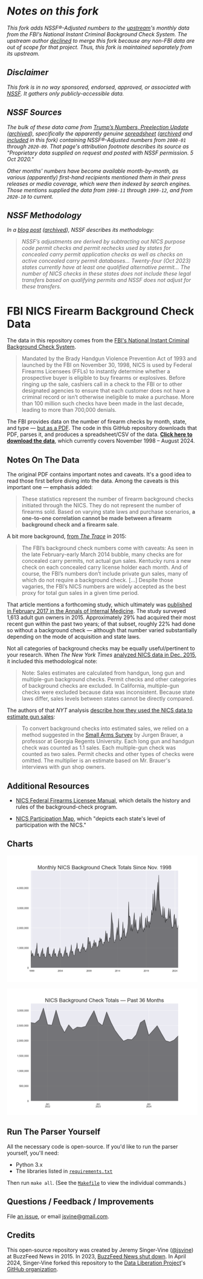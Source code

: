 # *Notes on this fork*

*This fork adds NSSF®-Adjusted numbers to the [upstream](https://github.com/data-liberation-project/nics-firearm-background-checks)'s monthly data from the FBI's National Instant Criminal Background Check System. The upstream author [declined](https://github.com/BuzzFeedNews/nics-firearm-background-checks/pull/9) to merge this fork because any non-FBI data are out of scope for that project. Thus, this fork is maintained separately from its upstream.*

## *Disclaimer*

*This fork is in no way sponsored, endorsed, approved, or associated with [NSSF](https://www.nssf.org/). It gathers only publicly-accessible data.*

## *NSSF Sources*

*The bulk of these data came from [Trump’s Numbers, Preelection Update](https://www.factcheck.org/2020/10/trumps-numbers-preelection-update/) ([archived](https://web.archive.org/web/20210425195106/https://www.factcheck.org/2020/10/trumps-numbers-preelection-update/)), specifically the apparently genuine [spreadsheet](https://cdn.factcheck.org/UploadedFiles/NSSFAdjustedNICSMonthlyHistory-1.xlsx) ([archived](https://web.archive.org/web/20210425195106/https://cdn.factcheck.org/UploadedFiles/NSSFAdjustedNICSMonthlyHistory-1.xlsx) and [included](data/NSSFAdjustedNICSMonthlyHistory-1.xlsx?raw=true) in this fork) containing NSSF®-Adjusted numbers from `2000-01` through `2020-09`. That page's attribution footnote describes its source as "Proprietary data supplied on request and posted with NSSF permission. 5 Oct 2020."*

*Other months' numbers have become available month-by-month, as various (apparently) first-hand recipients mentioned them in their press releases or media coverage, which were then indexed by search engines. Those mentions supplied the data from `1998-11` through `1999-12`, and from `2020-10` to current.*

## *NSSF Methodology*

*In a [blog post](https://www.nssf.org/articles/gun-control-group-tracking-nics-checks-badly/) ([archived](https://web.archive.org/web/20210712130908/https://www.nssf.org/articles/gun-control-group-tracking-nics-checks-badly/)), NSSF describes its methodology:*

> *NSSF’s adjustments are derived by subtracting out NICS purpose code permit checks and permit rechecks used by states for concealed carry permit application checks as well as checks on active concealed carry permit databases... Twenty-four (Oct 2023) states currently have at least one qualified alternative permit... The number of NICS checks in these states does not include these legal transfers based on qualifying permits and NSSF does not adjust for these transfers.*

# FBI NICS Firearm Background Check Data

The data in this repository comes from the [FBI's National Instant Criminal Background Check System](https://www.fbi.gov/about-us/cjis/nics).

> Mandated by the Brady Handgun Violence Prevention Act of 1993 and launched by the FBI on November 30, 1998, NICS is used by Federal Firearms Licensees (FFLs) to instantly determine whether a prospective buyer is eligible to buy firearms or explosives. Before ringing up the sale, cashiers call in a check to the FBI or to other designated agencies to ensure that each customer does not have a criminal record or isn’t otherwise ineligible to make a purchase. More than 100 million such checks have been made in the last decade, leading to more than 700,000 denials.

The FBI provides data on the number of firearm checks by month, state, and type — [but as a PDF](https://www.fbi.gov/file-repository/nics_firearm_checks_-_month_year_by_state_type.pdf/view). The code in this GitHub repository downloads that PDF, parses it, and produces a spreadsheet/CSV of the data. [__Click here to download the data__](data/nics-firearm-background-checks.csv?raw=true), which currently covers November 1998 – August 2024.

## Notes On The Data

The original PDF contains important notes and caveats. It's a good idea to read those first before diving into the data. Among the caveats is this important one — emphasis added:

> These statistics represent the number of firearm background checks initiated through the NICS. They do not represent the number of firearms sold. Based on varying state laws and purchase scenarios, __a one-to-one correlation cannot be made between a firearm background check and a firearm sale__.

A bit more background, [from *The Trace*](http://www.thetrace.org/2015/11/black-friday-gun-sales-background-checks/) in 2015:

> The FBI’s background check numbers come with caveats: As seen in the late February-early March 2014 bubble, many checks are for concealed carry permits, not actual gun sales. Kentucky runs a new check on each concealed carry license holder each month. And of course, the FBI’s numbers don’t include private gun sales, many of which do not require a background check. [...] Despite those vagaries, the FBI’s NICS numbers are widely accepted as the best proxy for total gun sales in a given time period.

That article mentions a forthcoming study, which ultimately was [published in February 2017 in the Annals of Internal Medicine](https://www.acpjournals.org/doi/10.7326/M16-1590). The study surveyed 1,613 adult gun owners in 2015. Approximately 29% had acquired their most recent gun within the past two years; of that subset, roughly 22% had done so without a background check — although that number varied substantially depending on the mode of acquisition and state laws.

Not all categories of background checks may be equally useful/pertinent to your research. When *The New York Times* [analyzed NICS data in Dec. 2015](http://www.nytimes.com/interactive/2015/12/10/us/gun-sales-terrorism-obama-restrictions.html), it included this methodological note:

> Note: Sales estimates are calculated from handgun, long gun and multiple-gun background checks. Permit checks and other categories of background checks are excluded. In California, multiple-gun checks were excluded because data was inconsistent. Because state laws differ, sales levels between states cannot be directly compared.

The authors of that *NYT* analysis [describe how they used the NICS data to estimate gun sales](https://github.com/NYTimes/gun-sales#getting-gun-sales-estimates-from-background-checks):

> To convert background checks into estimated sales, we relied on a method suggested in the [Small Arms Survey](http://www.smallarmssurvey.org/fileadmin/docs/F-Working-papers/SAS-WP14-US-Firearms-Industry.pdf) by Jurgen Brauer, a professor at Georgia Regents University. Each long gun and handgun check was counted as 1.1 sales. Each multiple-gun check was counted as two sales. Permit checks and other types of checks were omitted. The multiplier is an estimate based on Mr. Brauer's interviews with gun shop owners.

## Additional Resources

- [NICS Federal Firearms Licensee Manual](https://www.fbi.gov/file-repository/nics-firearms-licensee-manual-111811.pdf/view), which details the history and rules of the background-check program.

- [NICS Participation Map](https://www.fbi.gov/file-repository/nics-participation-map.pdf/view), which "depicts each state's level of participation with the NICS."

## Charts

![Monthly NICS Background Check Totals Since Nov. 1998](charts/total-checks-all.png)

![NICS Background Check Totals — Past 36 Months](charts/total-checks-36-months.png)

## Run The Parser Yourself

All the necessary code is open-source. If you'd like to run the parser yourself, you'll need:

- Python 3.x
- The libraries listed in [`requirements.txt`](requirements.txt)

Then run `make all`. (See the [`Makefile`](Makefile) to view the individual commands.)

## Questions / Feedback / Improvements

File [an issue](issues), or email jsvine@gmail.com.

## Credits

This open-source repository was created by Jeremy Singer-Vine ([@jsvine](https://github.com/jsvine)) at BuzzFeed News in 2015. In 2023, [BuzzFeed News shut down](https://www.buzzfeednews.com/). In April 2024, Singer-Vine forked this repository to the [Data Liberation Project](https://www.data-liberation-project.org/)'s [GitHub organization](https://github.com/data-liberation-project).
